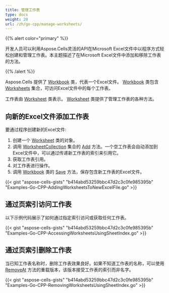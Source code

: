 ```yaml
---
title: 管理工作表
type: docs
weight: 20
url: /zh/go-cpp/manage-worksheets/
---
```


{{% alert color="primary" %}}

开发人员可以利用Aspose.Cells灵活的API在Microsoft Excel文件中以程序方式轻松创建和管理工作表。本主题描述了在Microsoft Excel文件中添加和移除工作表的方法。

{{% /alert %}}

Aspose.Cells 提供了 [Workbook](https://reference.aspose.com/cells/go-cpp/workbook/) 类，代表一个Excel文件。 [Workbook](https://reference.aspose.com/cells/go-cpp/workbook/) 类包含 [Worksheets](https://reference.aspose.com/cells/go-cpp/worksheetcollection/) 集合，可访问Excel文件中的每个工作表。

工作表由 [Worksheet](https://reference.aspose.com/cells/go-cpp/worksheet/) 类表示。 [Worksheet](https://reference.aspose.com/cells/go-cpp/worksheet/) 类提供了管理工作表的各种方法。

## **向新的Excel文件添加工作表**

要通过程序创建新的Excel文件:

1. 创建一个 [Worksheet](https://reference.aspose.com/cells/go-cpp/worksheet/) 类的对象。
1. 调用 [WorksheetCollection](https://reference.aspose.com/cells/go-cpp/worksheetcollection/) 集合的 [Add](https://reference.aspose.com/cells/go-cpp/worksheetcollection/add_string/) 方法。一个空工作表会自动添加到Excel文件中，可以通过传递新工作表的索引来引用它。
1. 获取工作表引用。
1. 对工作表进行操作。
1. 调用 [Workbook](https://reference.aspose.com/cells/go-cpp/workbook/) 类的 [Save](https://reference.aspose.com/cells/go-cpp/workbook/save_string/) 方法，保存包含新工作表的Excel文件。

{{< gist "aspose-cells-gists" "b414abd53259bbc47d2c3c0fe985395b" "Examples-Go-CPP-AddingWorksheetsToNewExcelFile.go" >}}

## **通过页索引访问工作表**

以下示例代码展示了如何通过指定索引访问或获取任何工作表。

{{< gist "aspose-cells-gists" "b414abd53259bbc47d2c3c0fe985395b" "Examples-Go-CPP-AccessingWorksheetsUsingSheetIndex.go" >}}

## **通过页索引删除工作表**

当已知工作表名称时，删除工作表效果良好。如果不知道工作表的名称，可以使用 [RemoveAt](https://reference.aspose.com/cells/go-cpp/worksheetcollection/removeat) 方法的重载版本，该版本接受工作表的索引而非名字。

{{< gist "aspose-cells-gists" "b414abd53259bbc47d2c3c0fe985395b" "Examples-Go-CPP-RemovingWorksheetsUsingSheetIndex.go" >}}
